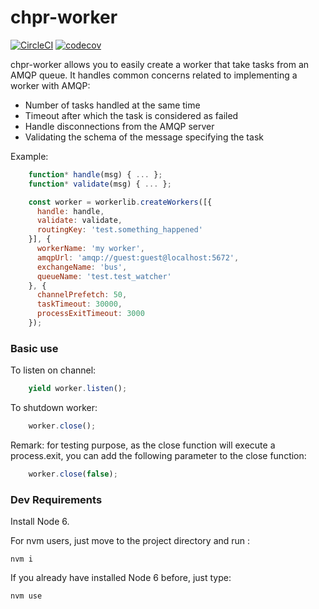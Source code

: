 # chpr-worker
[![CircleCI](https://circleci.com/gh/transcovo/chpr-worker.svg?style=shield)](https://circleci.com/gh/transcovo/chpr-worker)
[![codecov](https://codecov.io/gh/transcovo/chpr-worker/branch/master/graph/badge.svg)](https://codecov.io/gh/transcovo/chpr-worker)

chpr-worker allows you to easily create a worker that take tasks from an AMQP queue. It handles common concerns related to implementing a worker with AMQP:
- Number of tasks handled at the same time
- Timeout after which the task is considered as failed
- Handle disconnections from the AMQP server
- Validating the schema of the message specifying the task

Example:

```javascript
    function* handle(msg) { ... };
    function* validate(msg) { ... };

    const worker = workerlib.createWorkers([{
      handle: handle,
      validate: validate,
      routingKey: 'test.something_happened'
    }], {
      workerName: 'my worker',
      amqpUrl: 'amqp://guest:guest@localhost:5672',
      exchangeName: 'bus',
      queueName: 'test.test_watcher'
    }, {
      channelPrefetch: 50,
      taskTimeout: 30000,
      processExitTimeout: 3000
    });
```
### Basic use

To listen on channel:
```javascript
    yield worker.listen();
```
To shutdown worker:
```javascript
    worker.close();
```
Remark: for testing purpose, as the close function will execute a process.exit, you can
add the following parameter to the close function:
```javascript
    worker.close(false);
```
### Dev Requirements

Install Node 6.

For nvm users, just move to the project directory and run :

    nvm i

If you already have installed Node 6 before, just type:

    nvm use
